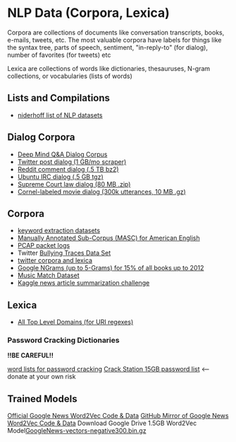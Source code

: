 # NLP Data (Corpora, Lexica)

Corpora are collections of documents like conversation transcripts, books, e-mails, tweets, etc. The most valuable corpora have labels for things like the syntax tree, parts of speech, sentiment, "in-reply-to" (for dialog), number of favorites (for tweets) etc

Lexica are collections of words like dictionaries, thesauruses, N-gram collections, or vocabularies (lists of words)


## Lists and Compilations

- [niderhoff list of NLP datasets](https://github.com/niderhoff/nlp-datasets)

## Dialog Corpora

- [Deep Mind Q&A Dialog Corpus](https://cs.nyu.edu/~kcho/DMQA/)
- [Twitter post dialog (1 GB/mo scraper)](https://github.com/Marsan-Ma/twitter_scraper)
- [Reddit comment dialog (.5 TB bz2)](http://files.pushshift.io/reddit/comments/)
- [Ubuntu IRC dialog (.5 GB tgz)](http://dataset.cs.mcgill.ca/ubuntu-corpus-1.0/)
- [Supreme Court law dialog (80 MB .zip)](http://scdb.wustl.edu/data.php)
- [Cornel-labeled movie dialog (300k utterances, 10 MB .gz)](https://www.cs.cornell.edu/~cristian/Cornell_Movie-Dialogs_Corpus.html)

## Corpora

- [keyword extraction datasets](https://github.com/zelandiya/keyword-extraction-datasets)
- [Manually Annotated Sub-Corpus (MASC) for American English](http://www.anc.org/data/masc/downloads/data-download/)
- [PCAP packet logs](http://pen-testing.sans.org/holiday-challenge/2013)
- Twitter [Bullying Traces Data Set](http://research.cs.wisc.edu/bullying/data.html)
- [twitter corpora and lexica](http://saifmohammad.com/WebPages/lexicons.html)
- [Google NGrams (up to 5-Grams) for 15% of all books up to 2012](http://storage.googleapis.com/books/ngrams/books/datasetsv2.html)
- [Music Match Dataset](http://labrosa.ee.columbia.edu/millionsong/musixmatch#getting)
- [Kaggle news article summarization challenge](https://www.kaggle.com/sunnysai12345/news-summary/data)

## Lexica

- [All Top Level Domains (for URI regexes)](https://domainpunch.com/tlds/)
### Password Cracking Dictionaries

**!!BE CAREFUL!!**

[word lists for password cracking](https://hashcat.net/forum/thread-1236.html) 
[Crack Station 15GB password list](https://crackstation.net/buy-crackstation-wordlist-password-cracking-dictionary.htm) <--donate at your own risk


## Trained Models

[Official Google News Word2Vec Code & Data](https://code.google.com/archive/p/word2vec/)
[GitHub Mirror of Google News Word2Vec Code & Data](https://github.com/mmihaltz/word2vec-GoogleNews-vectors)
Download Google Drive 1.5GB Word2Vec Model[GoogleNews-vectors-negative300.bin.gz](https://drive.google.com/uc?export=download&id=0B7XkCwpI5KDYNlNUTTlSS21pQmM)